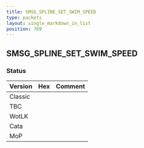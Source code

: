 ```yaml
---
title: SMSG_SPLINE_SET_SWIM_SPEED
type: packets
layout: single_markdown_in_list
position: 769
---
```


## SMSG_SPLINE_SET_SWIM_SPEED

### Status

Version    | Hex        | Comment
---------- | ---------- | ---------- 
Classic    |            |
TBC        |            |
WotLK      |            |
Cata       |            |
MoP        |            |